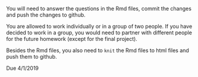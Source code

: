 You will need to answer the questions in the Rmd files, commit the changes and push the changes to github.

You are allowed to work individually or in a group of two people. If you have decided to work in a group, you would need to partner with different people for the future homework (except for the final project).

Besides the Rmd files, you also need to `knit` the Rmd files to html files and push them to github.

Due 4/1/2019
